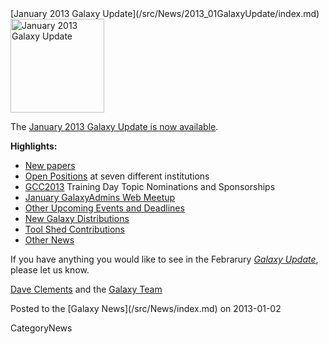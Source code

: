 <div class='newsItemHeader'>[January 2013 Galaxy Update](/src/News/2013_01GalaxyUpdate/index.md)</div>

<div class='right'><a href='/src/GalaxyUpdates/2013_01/index.md'><img src="/src/Images/Logos/GalaxyUpdate200.png" alt="January 2013 Galaxy Update" width=150 /></a></div>

The [January 2013 Galaxy Update is now available](/src/GalaxyUpdates/2013_01/index.md). 

**Highlights:**

* [New papers](/src/GalaxyUpdates/2013_01/index.md#new-papers)
* [Open Positions](/src/GalaxyUpdates/2013_01/index.md#whos-hiring) at seven different institutions
* [GCC2013](/src/GalaxyUpdates/2013_01/index.md#gcc2013) Training Day Topic Nominations and Sponsorships
* [January GalaxyAdmins Web Meetup](/src/GalaxyUpdates/2013_01/index.md#january-galaxyadmins-web-meetup)
* [Other Upcoming Events and Deadlines](/src/GalaxyUpdates/2013_01/index.md#other-upcoming-events-and-deadlines)
* [New Galaxy Distributions](/src/GalaxyUpdates/2013_01/index.md#new-galaxy-distributions)
* [Tool Shed Contributions](/src/GalaxyUpdates/2013_01/index.md#tool-shed-contributions)
* [Other News](/src/GalaxyUpdates/2013_01/index.md#other-news)

If you have anything you would like to see in the Febrarury *[Galaxy Update](/src/GalaxyUpdates/index.md)*, please let us know.

[Dave Clements](/src/DaveClements/index.md) and the [Galaxy Team](/src/GalaxyTeam/index.md)

<div class='newsItemFooter'>Posted to the [Galaxy News](/src/News/index.md) on 2013-01-02</div>

CategoryNews
